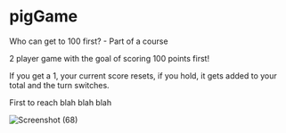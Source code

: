 # pigGame
Who can get to 100 first?  - Part of a course

2 player game with the goal of scoring 100 points first!

If you get a 1, your current score resets, if you hold, it gets added to your total and the turn switches.

First to reach blah blah blah

![Screenshot (68)](https://user-images.githubusercontent.com/81745636/116611055-8ee9d180-a953-11eb-89a2-26d2c33f2360.png)
